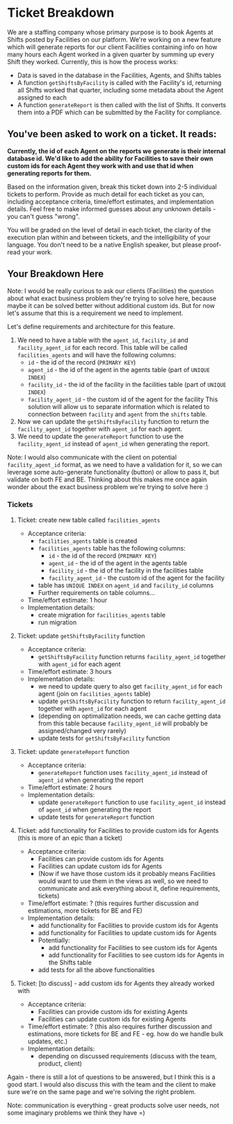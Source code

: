 # Ticket Breakdown
We are a staffing company whose primary purpose is to book Agents at Shifts posted by Facilities on our platform. We're working on a new feature which will generate reports for our client Facilities containing info on how many hours each Agent worked in a given quarter by summing up every Shift they worked. Currently, this is how the process works:

- Data is saved in the database in the Facilities, Agents, and Shifts tables
- A function `getShiftsByFacility` is called with the Facility's id, returning all Shifts worked that quarter, including some metadata about the Agent assigned to each
- A function `generateReport` is then called with the list of Shifts. It converts them into a PDF which can be submitted by the Facility for compliance.

## You've been asked to work on a ticket. It reads:

**Currently, the id of each Agent on the reports we generate is their internal database id. We'd like to add the ability for Facilities to save their own custom ids for each Agent they work with and use that id when generating reports for them.**


Based on the information given, break this ticket down into 2-5 individual tickets to perform. Provide as much detail for each ticket as you can, including acceptance criteria, time/effort estimates, and implementation details. Feel free to make informed guesses about any unknown details - you can't guess "wrong".


You will be graded on the level of detail in each ticket, the clarity of the execution plan within and between tickets, and the intelligibility of your language. You don't need to be a native English speaker, but please proof-read your work.

## Your Breakdown Here

Note: I would be really curious to ask our clients (Facilities) the question about what exact business problem they're trying to solve here, because maybe it can be solved better without additional custom ids. But for now let's assume that this is a requirement we need to implement.

Let's define requirements and architecture for this feature.
1. We need to have a table with the `agent_id`, `facility_id` and `facility_agent_id` for each record. This table will be called `facilities_agents` and will have the following columns:
    - `id` - the id of the record (`PRIMARY KEY`)
    - `agent_id` - the id of the agent in the agents table (part of `UNIQUE INDEX`)
    - `facility_id` - the id of the facility in the facilities table (part of `UNIQUE INDEX`)
    - `facility_agent_id` - the custom id of the agent for the facility
This solution will allow us to separate information which is related to connection between `facility` and `agent` from the `shifts` table.
2. Now we can update the `getShiftsByFacility` function to return the `facility_agent_id` together with `agent_id` for each agent.
3. We need to update the `generateReport` function to use the `facility_agent_id` instead of `agent_id` when generating the report.

Note: I would also communicate with the client on potential `facility_agent_id` format, as we need to have a validation for it, so we can leverage some auto-generate functionality (button) or allow to pass it, but validate on both FE and BE. Thinking about this makes me once again wonder about the exact business problem we're trying to solve here :)

### Tickets

1. Ticket: create new table called `facilities_agents`
    - Acceptance criteria:
        - `facilities_agents` table is created
        - `facilities_agents` table has the following columns:
            - `id` - the id of the record (`PRIMARY KEY`)
            - `agent_id` - the id of the agent in the agents table
            - `facility_id` - the id of the facility in the facilities table
            - `facility_agent_id` - the custom id of the agent for the facility
        - table has `UNIQUE INDEX` on `agent_id` and `facility_id` columns
        - Further requirements on table columns...
    - Time/effort estimate: 1 hour
    - Implementation details:
        - create migration for `facilities_agents` table
        - run migration

2. Ticket: update `getShiftsByFacility` function
    - Acceptance criteria:
        - `getShiftsByFacility` function returns `facility_agent_id` together with `agent_id` for each agent
    - Time/effort estimate: 3 hours
    - Implementation details:
        - we need to update query to also get `facility_agent_id` for each agent (join on `facilities_agents` table)
        - update `getShiftsByFacility` function to return `facility_agent_id` together with `agent_id` for each agent
        - (depending on optimalization needs, we can cache getting data from this table because `facility_agent_id` will probably be assigned/changed very rarely)
        - update tests for `getShiftsByFacility` function

3. Ticket: update `generateReport` function
    - Acceptance criteria:
        - `generateReport` function uses `facility_agent_id` instead of `agent_id` when generating the report
    - Time/effort estimate: 2 hours
    - Implementation details:
        - update `generateReport` function to use `facility_agent_id` instead of `agent_id` when generating the report
        - update tests for `generateReport` function

4. Ticket: add functionality for Facilities to provide custom ids for Agents (this is more of an epic than a ticket)
    - Acceptance criteria:
        - Facilities can provide custom ids for Agents
        - Facilities can update custom ids for Agents
        - (Now if we have those custom ids it probably means Facilities would want to use them in the views as well, so we need to communicate and ask everything about it, define requirements, tickets)
    - Time/effort estimate: ? (this requires further discussion and estimations, more tickets for BE and FE)
    - Implementation details:
        - add functionality for Facilities to provide custom ids for Agents
        - add functionality for Facilities to update custom ids for Agents
        - Potentially:
            - add functionality for Facilities to see custom ids for Agents
            - add functionality for Facilities to see custom ids for Agents in the Shifts table
        - add tests for all the above functionalities

5. Ticket: [to discuss] - add custom ids for Agents they already worked with
    - Acceptance criteria:
        - Facilities can provide custom ids for existing Agents
        - Facilities can update custom ids for existing Agents
    - Time/effort estimate: ? (this also requires further discussion and estimations, more tickets for BE and FE - eg. how do we handle bulk updates, etc.)
    - Implementation details:
        - depending on discussed requirements (discuss with the team, product, client)

Again - there is still a lot of questions to be answered, but I think this is a good start. I would also discuss this with the team and the client to make sure we're on the same page and we're solving the right problem.

Note: communication is everything - great products solve user needs, not some imaginary problems we think they have =)
